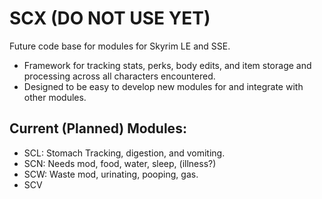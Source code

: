 # SCX (DO NOT USE YET)
Future code base for modules for Skyrim LE and SSE.

* Framework for tracking stats, perks, body edits, and item storage and processing across all characters encountered.
* Designed to be easy to develop new modules for and integrate with other modules.

## Current (Planned) Modules:
* SCL: Stomach Tracking, digestion, and vomiting.
* SCN: Needs mod, food, water, sleep, (illness?)
* SCW: Waste mod, urinating, pooping, gas.
* SCV
